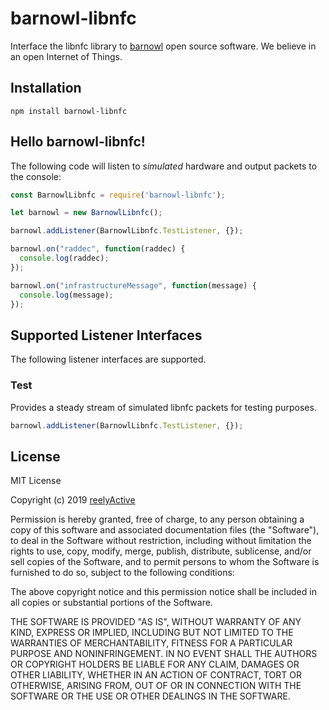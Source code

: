barnowl-libnfc
==============

Interface the libnfc library to [barnowl](https://github.com/reelyactive/barnowl) open source software.  We believe in an open Internet of Things.


Installation
------------

    npm install barnowl-libnfc


Hello barnowl-libnfc!
---------------------

The following code will listen to _simulated_ hardware and output packets to the console:

```javascript
const BarnowlLibnfc = require('barnowl-libnfc');

let barnowl = new BarnowlLibnfc();

barnowl.addListener(BarnowlLibnfc.TestListener, {});

barnowl.on("raddec", function(raddec) {
  console.log(raddec);
});

barnowl.on("infrastructureMessage", function(message) {
  console.log(message);
});
```


Supported Listener Interfaces
-----------------------------

The following listener interfaces are supported.

### Test

Provides a steady stream of simulated libnfc packets for testing purposes.

```javascript
barnowl.addListener(BarnowlLibnfc.TestListener, {});
```


License
-------

MIT License

Copyright (c) 2019 [reelyActive](https://www.reelyactive.com)

Permission is hereby granted, free of charge, to any person obtaining a copy of this software and associated documentation files (the "Software"), to deal in the Software without restriction, including without limitation the rights to use, copy, modify, merge, publish, distribute, sublicense, and/or sell copies of the Software, and to permit persons to whom the Software is furnished to do so, subject to the following conditions:

The above copyright notice and this permission notice shall be included in all copies or substantial portions of the Software.

THE SOFTWARE IS PROVIDED "AS IS", WITHOUT WARRANTY OF ANY KIND, EXPRESS OR 
IMPLIED, INCLUDING BUT NOT LIMITED TO THE WARRANTIES OF MERCHANTABILITY, 
FITNESS FOR A PARTICULAR PURPOSE AND NONINFRINGEMENT. IN NO EVENT SHALL THE 
AUTHORS OR COPYRIGHT HOLDERS BE LIABLE FOR ANY CLAIM, DAMAGES OR OTHER 
LIABILITY, WHETHER IN AN ACTION OF CONTRACT, TORT OR OTHERWISE, ARISING FROM, 
OUT OF OR IN CONNECTION WITH THE SOFTWARE OR THE USE OR OTHER DEALINGS IN 
THE SOFTWARE.
